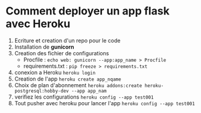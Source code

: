 # Comment deployer un app flask avec Heroku

1. Ecriture et creation d'un repo pour le code
2. Installation de **gunicorn**
3. Creation des fichier de configurations 
   * Procfile : `echo web: gunicorn --app:app_name > Procfile`
   * requirements.txt : `pip freeze > requirements.txt`
4. conexion a Heroku
   `heroku login`
5. Creation de l'app 
   `heroku create app_nqame`
6. Choix de plan d'abonnement
   `heroku addons:create heroku-postgresql:hobby-dev --app app_nam`
7. verifiez les configurations
   `heroku config --app test001`
8. Tout pusher avec heroku pour lancer l'app
   `heroku config --app test001`
